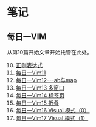 ﻿笔记
========
每日一VIM
------------------------------
从第10篇开始文章开始托管在此处。 
 
10. [正则表达式](./one_day_one_vim/10.md) 
11. [每日一Vim11](./one_day_one_vim/11.md)
12. [每日一Vim12---ab与map](./one_day_one_vim/12.md)
13. [每日一Vim13  多窗口](./one_day_one_vim/13.md)
14. [每日一Vim14  标签页](./one_day_one_vim/14.md)
15. [每日一Vim15 折叠](./one_day_one_vim/15折叠.md)
16. [每日一Vim16 Visual 模式（0）](./one_day_one_vim/16.md)
17. [每日一Vim17 Visual 模式（1）](./one_day_one_vim/16.md)

